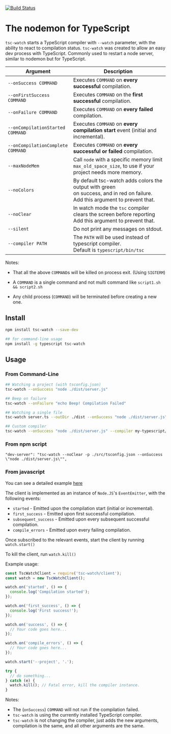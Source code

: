 [![Build Status](https://travis-ci.com/gilamran/tsc-watch.svg?branch=master)](https://travis-ci.com/gilamran/tsc-watch)

# The nodemon for TypeScript

`tsc-watch` starts a TypeScript compiler with `--watch` parameter, with the ability to react to compilation status.
`tsc-watch` was created to allow an easy dev process with TypeScript. Commonly used to restart a node server, similar to nodemon but for TypeScript.

| Argument | Description |
|-----------------------------------|--------------------------------------------------------------------------------------------------------------------------------------|
| `--onSuccess COMMAND` | Executes `COMMAND` on **every successful** compilation. |
| `--onFirstSuccess COMMAND` | Executes `COMMAND` on the **first successful** compilation. |
| `--onFailure COMMAND` | Executes `COMMAND` on **every failed** compilation. |
| `--onCompilationStarted COMMAND` | Executes `COMMAND` on **every compilation start** event (initial and incremental). |
| `--onCompilationComplete COMMAND` | Executes `COMMAND` on **every successful or failed** compilation. |
| `--maxNodeMem` | Call `node` with a specific memory limit `max_old_space_size`, to use if your project needs more memory. |
| `--noColors` | By default tsc-watch adds colors the output with green<br>on success, and in red on failure. <br>Add this argument to prevent that. |
| `--noClear` | In watch mode the `tsc` compiler clears the screen before reporting<br>Add this argument to prevent that. |
| `--silent` | Do not print any messages on stdout. |
| `--compiler PATH` | The `PATH` will be used instead of typescript compiler.<br>Default is `typescript/bin/tsc` |

Notes:

* That all the above `COMMAND`s will be killed on process exit. (Using `SIGTERM`)
  
* A `COMMAND` is a single command and not multi command like `script1.sh && script2.sh`
  
* Any child process (`COMMAND`) will be terminated before creating a new one.

## Install

```sh
npm install tsc-watch --save-dev
```

```sh
## for command-line usage
npm install -g typescript tsc-watch
```

## Usage

### From Command-Line

```sh
## Watching a project (with tsconfig.json)
tsc-watch --onSuccess "node ./dist/server.js"

## Beep on failure
tsc-watch --onFailure "echo Beep! Compilation Failed"

## Watching a single file
tsc-watch server.ts --outDir ./dist --onSuccess "node ./dist/server.js"

## Custom compiler
tsc-watch --onSuccess "node ./dist/server.js" --compiler my-typescript/bin/tsc
```

### From npm script
```
"dev-server": "tsc-watch --noClear -p ./src/tsconfig.json --onSuccess \"node ./dist/server.js\"",
```

### From javascript

You can see a detailed example [here](https://github.com/gilamran/tsc-watch/blob/master/tsc-watch-client-example.js)

The client is implemented as an instance of `Node.JS`'s `EventEmitter`, with the following events:

- `started` - Emitted upon the compilation start (initial or incremental).
- `first_success` - Emitted upon first successful compilation.
- `subsequent_success` - Emitted upon every subsequent successful compilation.
- `compile_errors` - Emitted upon every failing compilation.

Once subscribed to the relevant events, start the client by running `watch.start()`

To kill the client, run `watch.kill()`

Example usage:

```javascript
const TscWatchClient = require('tsc-watch/client');
const watch = new TscWatchClient();

watch.on('started', () => {
  console.log('Compilation started');
});

watch.on('first_success', () => {
  console.log('First success!');
});

watch.on('success', () => {
  // Your code goes here...
});

watch.on('compile_errors', () => {
  // Your code goes here...
});

watch.start('--project', '.');

try {
  // do something...
} catch (e) {
  watch.kill(); // Fatal error, kill the compiler instance.
}
```

Notes:

- The (`onSuccess`) `COMMAND` will not run if the compilation failed.
- `tsc-watch` is using the currently installed TypeScript compiler.
- `tsc-watch` is not changing the compiler, just adds the new arguments, compilation is the same, and all other arguments are the same.
